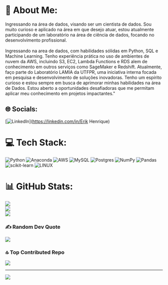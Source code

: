 # 💫 About Me:
Ingressando na área de dados, visando ser um cientista de dados. Sou muito curioso e aplicado na área em que desejo atuar, estou atualmente participando de um laboratório na área de ciência de dados, focando no desenvolvimento profissional.<br><br>Ingressando na area de dados, com habilidades sólidas em Python, SQL e Machine Learning. Tenho experiência prática no uso de ambientes de nuvem da AWS, incluindo S3, EC2, Lambda Functions e RDS alem de conhecimento em outros serviços como  SageMaker e Redshift. Atualmente, faço parte do Laboratório LAMIA da UTFPR, uma iniciativa interna focada em pesquisa e desenvolvimento de soluções inovadoras. Tenho um espírito curioso e estou sempre em busca de aprimorar minhas habilidades na área de Dados. Estou aberto a oportunidades desafiadoras que me permitam aplicar meu conhecimento em projetos impactantes."


## 🌐 Socials:
[![LinkedIn](https://img.shields.io/badge/LinkedIn-%230077B5.svg?logo=linkedin&logoColor=white)](https://linkedin.com/in/Erik Henrique) 

# 💻 Tech Stack:
![Python](https://img.shields.io/badge/python-3670A0?style=for-the-badge&logo=python&logoColor=ffdd54) ![Anaconda](https://img.shields.io/badge/Anaconda-%2344A833.svg?style=for-the-badge&logo=anaconda&logoColor=white) ![AWS](https://img.shields.io/badge/AWS-%23FF9900.svg?style=for-the-badge&logo=amazon-aws&logoColor=white) ![MySQL](https://img.shields.io/badge/mysql-%2300f.svg?style=for-the-badge&logo=mysql&logoColor=white) ![Postgres](https://img.shields.io/badge/postgres-%23316192.svg?style=for-the-badge&logo=postgresql&logoColor=white) ![NumPy](https://img.shields.io/badge/numpy-%23013243.svg?style=for-the-badge&logo=numpy&logoColor=white) ![Pandas](https://img.shields.io/badge/pandas-%23150458.svg?style=for-the-badge&logo=pandas&logoColor=white) ![scikit-learn](https://img.shields.io/badge/scikit--learn-%23F7931E.svg?style=for-the-badge&logo=scikit-learn&logoColor=white) ![LINUX](https://img.shields.io/badge/Linux-FCC624?style=for-the-badge&logo=linux&logoColor=black)
# 📊 GitHub Stats:
![](https://github-readme-stats.vercel.app/api?username=ErikHenrique09&theme=dark&hide_border=false&include_all_commits=false&count_private=false)<br/>
![](https://github-readme-streak-stats.herokuapp.com/?user=ErikHenrique09&theme=dark&hide_border=false)<br/>
![](https://github-readme-stats.vercel.app/api/top-langs/?username=ErikHenrique09&theme=dark&hide_border=false&include_all_commits=false&count_private=false&layout=compact)

### ✍️ Random Dev Quote
![](https://quotes-github-readme.vercel.app/api?type=horizontal&theme=dark)

### 🔝 Top Contributed Repo
![](https://github-contributor-stats.vercel.app/api?username=ErikHenrique09&limit=5&theme=dark&combine_all_yearly_contributions=true)

---
[![](https://visitcount.itsvg.in/api?id=ErikHenrique09&icon=0&color=0)](https://visitcount.itsvg.in)

<!-- Proudly created with GPRM ( https://gprm.itsvg.in ) -->
